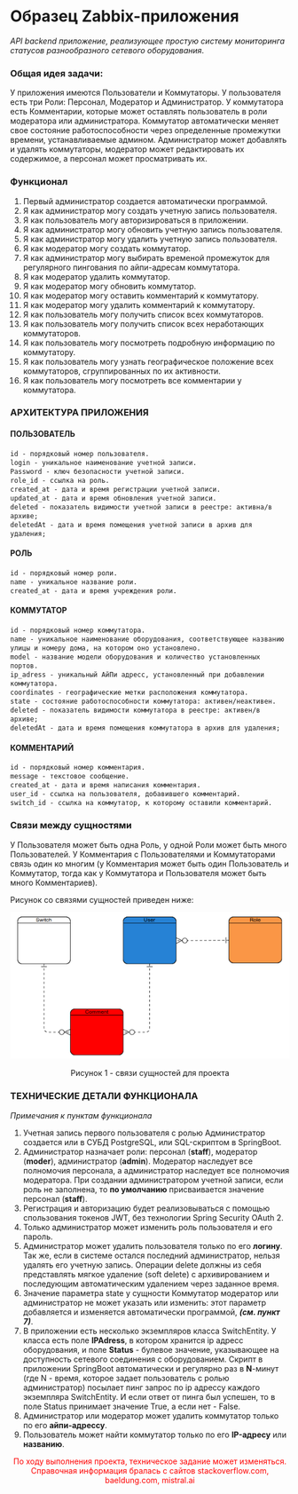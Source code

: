# Образец Zabbix-приложения

*API backend приложение, реализующее простую систему мониторинга статусов разнообразного сетевого оборудования*.

### Общая идея задачи:

У приложения имеются Пользователи и Коммутаторы. 
У пользователя есть три Роли: Персонал, Модератор и Администратор. 
У коммутатора есть Комментарии, которые может оставлять 
пользователь в роли модератора или администратора. Коммутатор 
автоматически меняет свое состояние работоспособности через 
определенные промежутки времени, устанавливаемые админом. 
Администратор может добавлять и удалять коммутаторы, модератор может 
редактировать их содержимое, а персонал может просматривать их. 

### Функционал

1. Первый администратор создается автоматически программой.
2. Я как администратор могу создать учетную запись пользователя. 
3. Я как пользователь могу авторизироваться в приложении.
4. Я как администратор могу обновить учетную запись пользователя.
5. Я как администратор могу удалить учетную запись пользователя.
6. Я как модератор могу создать коммутатор.
7. Я как администратор могу выбирать временой промежуток для регулярного пингования по айпи-адресам коммутатора.
8. Я как модератор удалить коммутатор.
9. Я как модератор могу обновить коммутатор.
10. Я как модератор могу оставить комментарий к коммутатору.
11. Я как модератор могу удалить комментарий к коммутатору.
12. Я как пользователь могу получить список всех коммутаторов.
13. Я как пользователь могу получить список всех неработающих коммутаторов.
14. Я как пользователь могу посмотреть подробную информацию по коммутатору.
15. Я как пользователь могу узнать географическое положение всех коммутаторов, сгруппированных по их активности.
16. Я как пользователь могу посмотреть все комментарии у коммутатора.

### АРХИТЕКТУРА ПРИЛОЖЕНИЯ

#### ПОЛЬЗОВАТЕЛЬ

    id - порядковый номер пользователя.
    login - уникальное наименование учетной записи.
    Password - ключ безопасности учетной записи.
    role_id - ссылка на роль.
    created_at - дата и время регистрации учетной записи.
    updated_at - дата и время обновления учетной записи.
    deleted - показатель видимости учетной записи в реестре: активна/в архиве;
    deletedAt - дата и время помещения учетной записи в архив для удаления;

#### РОЛЬ

    id - порядковый номер роли. 
    name - уникальное название роли. 
    created_at - дата и время учреждения роли.

#### КОММУТАТОР

    id - порядковый номер коммутатора.
    name - уникальное наименование оборудования, соответствующее названию улицы и номеру дома, на котором оно установлено. 
    model - название модели оборудования и количество установленных портов. 
    ip_adress - уникальный АйПи адресс, установленный при добавлении коммутатора. 
    coordinates - географические метки расположения коммутатора.
    state - состояние работоспособности коммутатора: активен/неактивен.
    deleted - показатель видимости коммутатора в реестре: активен/в архиве;
    deletedAt - дата и время помещения коммутатора в архив для удаления;

#### КОММЕНТАРИЙ 

    id - порядковый номер комментария.
    message - текстовое сообщение.
    сreated_at - дата и время написания комментария.
    user_id - ссылка на пользователя, добавившего комментарий.
    switch_id - ccылка на коммутатор, к которому оставили комментарий. 

### Связи между сущностями

У Пользователя может быть одна Роль, у одной Роли может быть много Пользователей. 
У Комментария с Пользователями и Коммутаторами связь один ко многим (у Комментария может быть один Пользователь и Коммутатор, 
тогда как у Коммутатора и Пользователя может быть много Комментариев).

 Рисунок со связями сущностей приведен ниже: 

  ![Связи](images/associations.png)  
<div style='text-align: center;'>
  Рисунок 1 - связи сущностей для проекта  
</div>

### ТЕХНИЧЕСКИЕ ДЕТАЛИ ФУНКЦИОНАЛА

*Примечания к пунктам функционала*

1. Учетная запись первого пользователя с ролью Администратор создается или в СУБД PostgreSQL, или SQL-скриптом в SpringBoot.
2. Администратор назначает роли: персонал (**staff**), модератор (**moder**), администратор (**admin**). Модератор наследует все полномочия персонала, 
а администратор наследует все полномочия модератора. При создании администратором учетной записи, если роль не заполнена, то **по умолчанию** присваивается 
значение персонал (**staff**). 
3. Регистрация  и авторизацию будет реализовываться с помощью спользования  токенов JWT, без технологии Spring Security OAuth 2.
4. Только администратор может изменить роль пользователя и его пароль.
5. Администратор может удалить пользователя только по его **логину**. Так же, если в системе остался последний администратор, нельзя удалять его учетную запись. Операции delete должны из себя представлять мягкое удаление (soft delete) с архивированием и последующим автоматическим удалением через заданное время.
6. Значение параметра state у сущности Коммутатор модератор или администратор не может указать или изменить: этот параметр добавляется и изменяется 
автоматически программой, ***(см. пункт 7)***.
7. В приложении есть несколько экземпляров класса SwitchEntity. У класса есть поле **IPAdress**, в котором хранится ip адресс оборудования, и поле **Status** - 
булевое значение, указывающее на доступность сетевого соединения с оборудованием. Скрипт в приложении SpringBoot автоматически и регулярно раз в **N**-минут
(где N - время, которое задает пользователь с ролью администратор) посылает пинг запрос по ip адрессу каждого экземпляра SwitchEntity. 
И если ответ от пинга был успешен, то в поле Status принимает значение True, а если нет - False.   
8. Администратор или модератор может удалить коммутатор только по его **айпи-адрессу**.
9. Пользователь может найти коммутатор только по его **IP-адресу** или **названию**.


<div style='text-align: center;'>
<span style='color: red;'>
По ходу выполнения проекта, техническое задание может изменяться. Cправочная информация бралась с сайтов stackoverflow.com, baeldung.com, mistral.ai
</span>
</div>